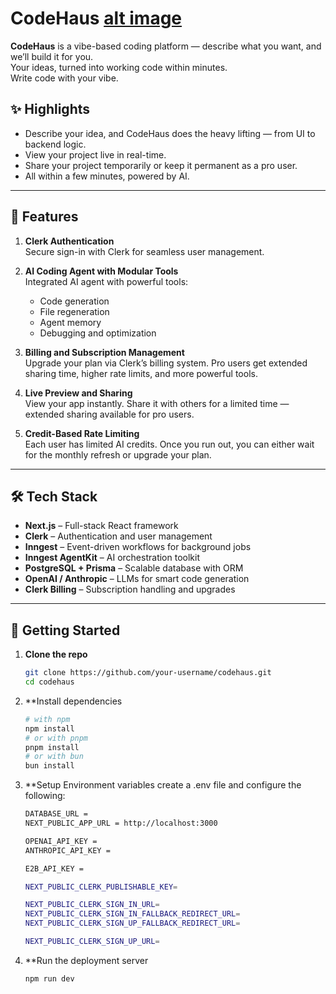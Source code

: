 # CodeHaus [alt image](https://github.com/anujmumbaikar/Codehaus/blob/0aa7c4b6a2cde75db2c9abbfa8fe2dfaf0b815e3/public/CodeHaus.svg)

**CodeHaus** is a vibe-based coding platform — describe what you want, and we’ll build it for you.  
Your ideas, turned into working code within minutes.  
Write code with your vibe.

## ✨ Highlights

- Describe your idea, and CodeHaus does the heavy lifting — from UI to backend logic.
- View your project live in real-time.
- Share your project temporarily or keep it permanent as a pro user.
- All within a few minutes, powered by AI.

---

## 🔐 Features

1. **Clerk Authentication**  
   Secure sign-in with Clerk for seamless user management.

2. **AI Coding Agent with Modular Tools**  
   Integrated AI agent with powerful tools:
   - Code generation
   - File regeneration
   - Agent memory
   - Debugging and optimization

3. **Billing and Subscription Management**  
   Upgrade your plan via Clerk’s billing system. Pro users get extended sharing time, higher rate limits, and more powerful tools.

4. **Live Preview and Sharing**  
   View your app instantly. Share it with others for a limited time — extended sharing available for pro users.

5. **Credit-Based Rate Limiting**  
   Each user has limited AI credits. Once you run out, you can either wait for the monthly refresh or upgrade your plan.

---

## 🛠 Tech Stack

- **Next.js** – Full-stack React framework
- **Clerk** – Authentication and user management
- **Inngest** – Event-driven workflows for background jobs
- **Inngest AgentKit** – AI orchestration toolkit
- **PostgreSQL + Prisma** – Scalable database with ORM
- **OpenAI / Anthropic** – LLMs for smart code generation
- **Clerk Billing** – Subscription handling and upgrades

---

## 🚀 Getting Started

1. **Clone the repo**
   ```bash
   git clone https://github.com/your-username/codehaus.git
   cd codehaus
    ```
2. **Install dependencies
    ```bash 
    # with npm
    npm install
    # or with pnpm
    pnpm install
    # or with bun
    bun install
    ```
3. **Setup Environment variables
    create a .env file and configure the following:
    ```bash
    DATABASE_URL =
    NEXT_PUBLIC_APP_URL = http://localhost:3000

    OPENAI_API_KEY = 
    ANTHROPIC_API_KEY = 

    E2B_API_KEY = 

    NEXT_PUBLIC_CLERK_PUBLISHABLE_KEY=

    NEXT_PUBLIC_CLERK_SIGN_IN_URL=
    NEXT_PUBLIC_CLERK_SIGN_IN_FALLBACK_REDIRECT_URL=
    NEXT_PUBLIC_CLERK_SIGN_UP_FALLBACK_REDIRECT_URL=

    NEXT_PUBLIC_CLERK_SIGN_UP_URL=
    ```
4. **Run the deployment server
    ```bash
    npm run dev
    ```
    
